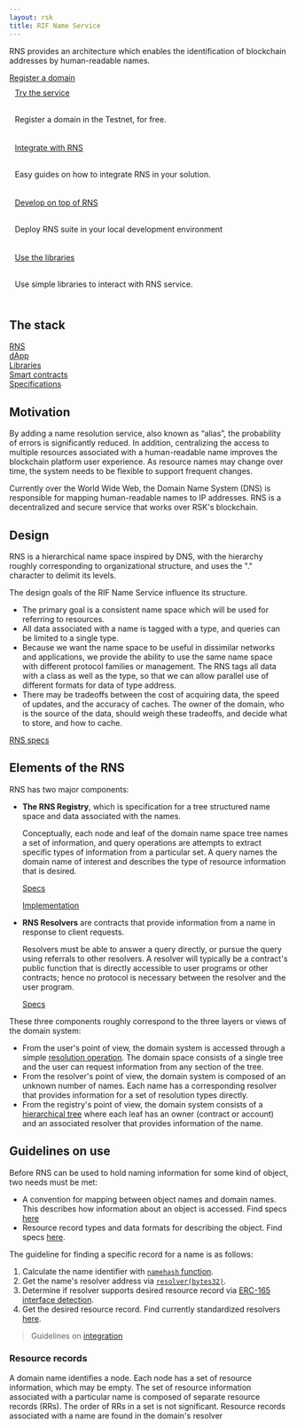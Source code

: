 ```yaml
---
layout: rsk
title: RIF Name Service
---
```


RNS provides an architecture which enables the identification of blockchain addresses by human-readable names.

<div class="container the-stack">
  <div class="row has-unique-col rif_blue_text">
    <div class="col"><span><a href="https://manager.rns.rifos.org" target="_blank">Register a domain</a></span></div>
  </div>
  <div class="row rif_blue_text">
    <div class="col">
      <div style="padding: 10px;">
        <a href="try-rns">Try the service</a>
        <br />
        <br />
        <p>Register a domain in the Testnet, for free.</p>
      </div>
    </div>
    <div class="col">
      <div style="padding: 10px;">
        <a href="integrate">Integrate with RNS</a>
        <br />
        <br />
        <p>Easy guides on how to integrate RNS in your solution.</p>
      </div>
    </div>
  </div>
  <div class="row rif_blue_text">
    <div class="col">
      <div style="padding: 10px;">
        <a href="run-locally">Develop on top of RNS</a>
        <br />
        <br />
        <p>Deploy RNS suite in your local development environment</p>
      </div>
    </div>
    <div class="col">
      <div style="padding: 10px;">
        <a href="libs">Use the libraries</a>
        <br />
        <br />
        <p>Use simple libraries to interact with RNS service.</p>
      </div>
    </div>
  </div>
</div>

## The stack

<div class="container the-stack">
  <div class="row has-unique-col">
    <div class="col">
      <div class="row rotate defi"><a href="/rif/rns">RNS</a></div>
      <div class="row rsk_blue dapps">
        <div class="col"><span><a href="/rif/rns/operations">dApp</a></span></div>
        <div class="col"><span><a href="/rif/rns/libs">Libraries</a></span></div>
        <div class="col"><span><a href="/rif/rns/architecture">Smart contracts</a></span></div>
        <div class="col"><span><a href="/rif/rns/specs">Specifications</a></span></div>
      </div>
    </div>
  </div>
</div>

## Motivation

By adding a name resolution service, also known as “alias”, the probability of errors is significantly reduced. In addition, centralizing the access to multiple resources associated with a human-readable name improves the blockchain platform user experience. As resource names may change over time, the system needs to be flexible to support frequent changes.

Currently over the World Wide Web, the Domain Name System (DNS) is responsible for mapping human-readable names to IP addresses. RNS is a decentralized and secure service that works over RSK's blockchain.

## Design

RNS is a hierarchical name space inspired by DNS, with the hierarchy roughly corresponding to organizational structure, and uses the "." character to delimit its levels.

The design goals of the RIF Name Service influence its structure.

- The primary goal is a consistent name space which will be used for referring to resources.
- All data associated with a name is tagged with a type, and queries can be limited to a single type.
- Because we want the name space to be useful in dissimilar networks and applications, we provide the ability to use the same name space with different protocol families or management. The RNS tags all data with a class as well as the type, so that we can allow parallel use of different formats for data of type address.
- There may be tradeoffs between the cost of acquiring data, the speed of updates, and the accuracy of caches. The owner of the domain, who is the source of the data, should weigh these tradeoffs, and decide what to store, and how to cache.

[RNS specs](specs)

## Elements of the RNS

RNS has two major components:

- **The RNS Registry**, which is specification for a tree structured name space and data associated with the names.

  Conceptually, each node and leaf of the domain name space tree names a set of information, and query operations are attempts to extract specific types of information from a particular set. A query names the domain name of interest and describes the type of resource information that is desired.

  [Specs](specs/registry)

  [Implementation](architecture/registry)

- **RNS Resolvers** are contracts that provide information from a name in response to client requests.

  Resolvers must be able to answer a query directly, or pursue the query using referrals to other resolvers. A resolver will typically be a contract's public function that is directly accessible to user programs or other contracts; hence no protocol is necessary between the resolver and the user program.

  [Specs](specs/resolvers)

These three components roughly correspond to the three layers or views of the domain system:
- From the user's point of view, the domain system is accessed through a simple [resolution operation](operations/resolve). The domain space consists of a single tree and the user can request information from any section of the tree.
- From the resolver's point of view, the domain system is composed of an unknown number of names. Each name has a corresponding resolver that provides information for a set of resolution types directly.
- From the registry's point of view, the domain system consists of a [hierarchical tree](architecture/registry) where each leaf has an owner (contract or account) and an associated resolver that provides information of the name.

## Guidelines on use

Before RNS can be used to hold naming information for some kind of object, two needs must be met:
- A convention for mapping between object names and domain names. This describes how information about an object is accessed. Find specs [here](specs#name-mapping-convention)
- Resource record types and data formats for describing the object. Find specs [here](specs/resolvers).

The guideline for finding a specific record for a name is as follows:
1. Calculate the name identifier with [`namehash` function](specs#name-mapping-convention).
2. Get the name's resolver address via [`resolver(bytes32)`](specs/registry#access).
3. Determine if resolver supports desired resource record via [ERC-165 interface detection](https://eips.ethereum.org/EIPS/eip-165).
4. Get the desired resource record. Find currently standardized resolvers [here](specs/resolvers).

> Guidelines on [integration](integrate)

### Resource records

A domain name identifies a node. Each node has a set of resource information, which may be empty. The set of resource information associated with a particular name is composed of separate resource records (RRs). The order of RRs in a set is not significant. Resource records associated with a name are found in the domain's resolver
